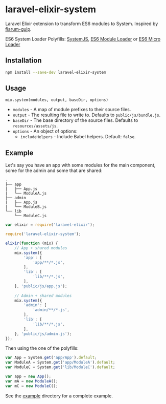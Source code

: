 # laravel-elixir-system

Laravel Elixir extension to transform ES6 modules to System. Inspired by [flarum-gulp](https://github.com/flarum/flarum-gulp).

ES6 System Loader Polyfills: [SystemJS](https://github.com/systemjs/systemjs), [ES6 Module Loader](https://github.com/ModuleLoader/es6-module-loader) or [ES6 Micro Loader](https://github.com/caridy/es6-micro-loader)


## Installation

```bash
npm install --save-dev laravel-elixir-system
```

## Usage

`mix.system(modules, output, baseDir, options)`

- `modules` - A map of module prefixes to their source files.
- `output` - The resulting file to write to. Defaults to `public/js/bundle.js`.
- `baseDir` - The base directory of the source files. Defaults to `resources/assets/js`.
- `options` - An object of options:
    - `includeHelpers` - Include Babel helpers. Default: `false`.

## Example

Let's say you have an app with some modules for the main component, some for the admin and some that are shared:

```
.
├── app
|   ├── App.js
|   └── ModuleA.js 
├── admin
|   ├── App.js 
|   └── ModuleB.js
└── lib
    └── ModuleC.js
```

```javascript
var elixir = require('laravel-elixir');

require('laravel-elixir-system');

elixir(function (mix) {
    // App + shared modules
    mix.system({
        'app': [
            'app/**/*.js',
        ],
        'lib': [
            'lib/**/*.js',
        ],
    }, 'public/js/app.js');
    
    // Admin + shared modules
    mix.system({
        'admin': [
            'admin/**/*.js',
        ],
        'lib': [
            'lib/**/*.js',
        ],
    }, 'public/js/admin.js');
});
```

Then using the one of the polyfills:

```javascript
var App = System.get('app/App').default;
var ModuleA = System.get('app/ModuleA').default;
var ModuleC = System.get('lib/ModuleC').default;

var app = new App();
var mA = new ModuleA();
var mC = new ModuleC();
```

See the [example](example) directory for a complete example.
